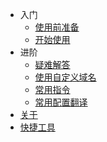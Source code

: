 * 入门
    * [使用前准备](#使用前)
    * [开始使用](#基本使用方法)
* 进阶
    * [疑难解答](#进阶设置和疑难解答)
    * [使用自定义域名](#使用自定义域名)
    * [常用指令](#常用指令)
    * [常用配置翻译](#server.properties中部分常用配置翻译)
* [关于](#关于)
* [快捷工具](#快捷工具)